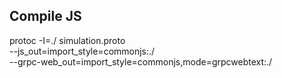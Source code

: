 ## Compile JS

protoc -I=./ simulation.proto \
--js_out=import_style=commonjs:./ \
--grpc-web_out=import_style=commonjs,mode=grpcwebtext:./

